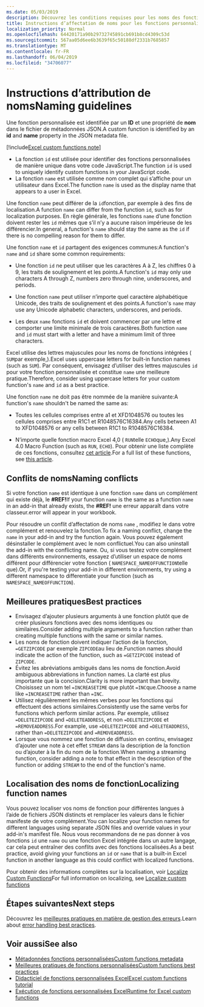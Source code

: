 ```yaml
---
ms.date: 05/03/2019
description: Découvrez les conditions requises pour les noms des fonctions personnalisées Excel et éviter les pièges de dénomination courants.
title: Instructions d’affectation de noms pour les fonctions personnalisées dans Excel
localization_priority: Normal
ms.openlocfilehash: 64420171a90b29732745891cb691b8cd4309c53d
ms.sourcegitcommit: 567aa05d6ee6b3639f65c50188df2331b7685857
ms.translationtype: MT
ms.contentlocale: fr-FR
ms.lasthandoff: 06/04/2019
ms.locfileid: "34706077"
---
```

# <a name="naming-guidelines"></a><span data-ttu-id="e2aa4-103">Instructions d’attribution de noms</span><span class="sxs-lookup"><span data-stu-id="e2aa4-103">Naming guidelines</span></span>

<span data-ttu-id="e2aa4-104">Une fonction personnalisée est identifiée par un **ID** et une propriété de **nom** dans le fichier de métadonnées JSON.</span><span class="sxs-lookup"><span data-stu-id="e2aa4-104">A custom function is identified by an **id** and **name** property in the JSON metadata file.</span></span>

[!include[Excel custom functions note](../includes/excel-custom-functions-note.md)]

- <span data-ttu-id="e2aa4-105">La fonction `id` est utilisée pour identifier des fonctions personnalisées de manière unique dans votre code JavaScript.</span><span class="sxs-lookup"><span data-stu-id="e2aa4-105">The function `id` is used to uniquely identify custom functions in your JavaScript code.</span></span> 
- <span data-ttu-id="e2aa4-106">La fonction `name` est utilisée comme nom complet qui s’affiche pour un utilisateur dans Excel.</span><span class="sxs-lookup"><span data-stu-id="e2aa4-106">The function `name` is used as the display name that appears to a user in Excel.</span></span> 

<span data-ttu-id="e2aa4-107">Une fonction `name` peut différer de la `id`fonction, par exemple à des fins de localisation.</span><span class="sxs-lookup"><span data-stu-id="e2aa4-107">A function `name` can differ from the function `id`, such as for localization purposes.</span></span> <span data-ttu-id="e2aa4-108">En règle générale, les fonctions `name` d’une fonction doivent rester les `id` mêmes que s’il n’y a aucune raison impérieuse de les différencier.</span><span class="sxs-lookup"><span data-stu-id="e2aa4-108">In general, a function's `name` should stay the same as the `id` if there is no compelling reason for them to differ.</span></span>

<span data-ttu-id="e2aa4-109">Une fonction `name` et `id` partagent des exigences communes:</span><span class="sxs-lookup"><span data-stu-id="e2aa4-109">A function's `name` and `id` share some common requirements:</span></span>

- <span data-ttu-id="e2aa4-110">Une fonction `id` ne peut utiliser que les caractères A à Z, les chiffres 0 à 9, les traits de soulignement et les points.</span><span class="sxs-lookup"><span data-stu-id="e2aa4-110">A function's `id` may only use characters A through Z, numbers zero through nine, underscores, and periods.</span></span>

- <span data-ttu-id="e2aa4-111">Une fonction `name` peut utiliser n’importe quel caractère alphabétique Unicode, des traits de soulignement et des points.</span><span class="sxs-lookup"><span data-stu-id="e2aa4-111">A function's `name` may use any Unicode alphabetic characters, underscores, and periods.</span></span>

- <span data-ttu-id="e2aa4-112">Les deux `name` fonctions `id` et doivent commencer par une lettre et comporter une limite minimale de trois caractères.</span><span class="sxs-lookup"><span data-stu-id="e2aa4-112">Both function `name` and `id` must start with a letter and have a minimum limit of three characters.</span></span>

<span data-ttu-id="e2aa4-113">Excel utilise des lettres majuscules pour les noms de fonctions intégrées ( `SUM`par exemple,).</span><span class="sxs-lookup"><span data-stu-id="e2aa4-113">Excel uses uppercase letters for built-in function names (such as `SUM`).</span></span> <span data-ttu-id="e2aa4-114">Par conséquent, envisagez d’utiliser des lettres majuscules `id` pour votre fonction personnalisée et constitue `name` une meilleure pratique.</span><span class="sxs-lookup"><span data-stu-id="e2aa4-114">Therefore, consider using uppercase letters for your custom function's `name` and `id` as a best practice.</span></span>

<span data-ttu-id="e2aa4-115">Une fonction `name` ne doit pas être nommée de la manière suivante:</span><span class="sxs-lookup"><span data-stu-id="e2aa4-115">A function's `name` shouldn't be named the same as:</span></span>

- <span data-ttu-id="e2aa4-116">Toutes les cellules comprises entre a1 et XFD1048576 ou toutes les cellules comprises entre R1C1 et R1048576C16384.</span><span class="sxs-lookup"><span data-stu-id="e2aa4-116">Any cells between A1 to XFD1048576 or any cells between R1C1 to R1048576C16384.</span></span>

- <span data-ttu-id="e2aa4-117">N’importe quelle fonction macro Excel 4,0 ( `RUN`telle `ECHO`que,).</span><span class="sxs-lookup"><span data-stu-id="e2aa4-117">Any Excel 4.0 Macro Function (such as `RUN`, `ECHO`).</span></span>  <span data-ttu-id="e2aa4-118">Pour obtenir une liste complète de ces fonctions, consultez [cet article](https://www.microsoft.com/en-us/download/details.aspx?id=1465).</span><span class="sxs-lookup"><span data-stu-id="e2aa4-118">For a full list of these functions, see [this article](https://www.microsoft.com/en-us/download/details.aspx?id=1465).</span></span>

## <a name="naming-conflicts"></a><span data-ttu-id="e2aa4-119">Conflits de noms</span><span class="sxs-lookup"><span data-stu-id="e2aa4-119">Naming conflicts</span></span>

<span data-ttu-id="e2aa4-120">Si votre fonction `name` est identique à une fonction `name` dans un complément qui existe déjà, le **#REF!**</span><span class="sxs-lookup"><span data-stu-id="e2aa4-120">If your function `name` is the same as a function `name` in an add-in that already exists, the **#REF!**</span></span> <span data-ttu-id="e2aa4-121">une erreur apparaît dans votre classeur.</span><span class="sxs-lookup"><span data-stu-id="e2aa4-121">error will appear in your workbook.</span></span>

<span data-ttu-id="e2aa4-122">Pour résoudre un conflit d’affectation de noms `name` , modifiez le dans votre complément et renouvelez la fonction.</span><span class="sxs-lookup"><span data-stu-id="e2aa4-122">To fix a naming conflict, change the `name` in your add-in and try the function again.</span></span> <span data-ttu-id="e2aa4-123">Vous pouvez également désinstaller le complément avec le nom conflictuel.</span><span class="sxs-lookup"><span data-stu-id="e2aa4-123">You can also uninstall the add-in with the conflicting name.</span></span> <span data-ttu-id="e2aa4-124">Ou, si vous testez votre complément dans différents environnements, essayez d’utiliser un espace de noms différent pour différencier votre fonction ( `NAMESPACE_NAMEOFFUNCTION`telle que).</span><span class="sxs-lookup"><span data-stu-id="e2aa4-124">Or, if you're testing your add-in in different environments, try using a different namespace to differentiate your function (such as `NAMESPACE_NAMEOFFUNCTION`).</span></span>

## <a name="best-practices"></a><span data-ttu-id="e2aa4-125">Meilleures pratiques</span><span class="sxs-lookup"><span data-stu-id="e2aa4-125">Best practices</span></span>

- <span data-ttu-id="e2aa4-126">Envisagez d’ajouter plusieurs arguments à une fonction plutôt que de créer plusieurs fonctions avec des noms identiques ou similaires.</span><span class="sxs-lookup"><span data-stu-id="e2aa4-126">Consider adding multiple arguments to a function rather than creating multiple functions with the same or similar names.</span></span>
- <span data-ttu-id="e2aa4-127">Les noms de fonction doivent indiquer l’action de la fonction, `=GETZIPCODE` par exemple `ZIPCODE`au lieu de.</span><span class="sxs-lookup"><span data-stu-id="e2aa4-127">Function names should indicate the action of the function, such as `=GETZIPCODE` instead of `ZIPCODE`.</span></span>
- <span data-ttu-id="e2aa4-128">Évitez les abréviations ambiguës dans les noms de fonction.</span><span class="sxs-lookup"><span data-stu-id="e2aa4-128">Avoid ambiguous abbreviations in function names.</span></span> <span data-ttu-id="e2aa4-129">La clarté est plus importante que la concision.</span><span class="sxs-lookup"><span data-stu-id="e2aa4-129">Clarity is more important than brevity.</span></span> <span data-ttu-id="e2aa4-130">Choisissez un nom tel `=INCREASETIME` que plutôt `=INC`que.</span><span class="sxs-lookup"><span data-stu-id="e2aa4-130">Choose a name like `=INCREASETIME` rather than `=INC`.</span></span>
- <span data-ttu-id="e2aa4-131">Utilisez régulièrement les mêmes verbes pour les fonctions qui effectuent des actions similaires.</span><span class="sxs-lookup"><span data-stu-id="e2aa4-131">Consistently use the same verbs for functions which perform similar actions.</span></span> <span data-ttu-id="e2aa4-132">Par exemple, utilisez `=DELETEZIPCODE` and `=DELETEADDRESS`, et non `=DELETEZIPCODE` et `=REMOVEADDRESS`.</span><span class="sxs-lookup"><span data-stu-id="e2aa4-132">For example, use `=DELETEZIPCODE` and `=DELETEADDRESS`, rather than `=DELETEZIPCODE` and `=REMOVEADDRESS`.</span></span>
- <span data-ttu-id="e2aa4-133">Lorsque vous nommez une fonction de diffusion en continu, envisagez d’ajouter une note à cet effet `STREAM` dans la description de la fonction ou d’ajouter à la fin du nom de la fonction.</span><span class="sxs-lookup"><span data-stu-id="e2aa4-133">When naming a streaming function, consider adding a note to that effect in the description of the function or adding `STREAM` to the end of the function's name.</span></span>

## <a name="localizing-function-names"></a><span data-ttu-id="e2aa4-134">Localisation des noms de fonction</span><span class="sxs-lookup"><span data-stu-id="e2aa4-134">Localizing function names</span></span>

<span data-ttu-id="e2aa4-135">Vous pouvez localiser vos noms de fonction pour différentes langues à l’aide de fichiers JSON distincts et remplacer les valeurs dans le fichier manifeste de votre complément.</span><span class="sxs-lookup"><span data-stu-id="e2aa4-135">You can localize your function names for different languages using separate JSON files and override values in your add-in's manifest file.</span></span> <span data-ttu-id="e2aa4-136">Nous vous recommandons de ne pas donner à vos fonctions `id` une `name` ou une fonction Excel intégrée dans un autre langage, car cela peut entraîner des conflits avec des fonctions localisées.</span><span class="sxs-lookup"><span data-stu-id="e2aa4-136">As a best practice, avoid giving your functions an `id` or `name` that is a built-in Excel function in another language as this could conflict with localized functions.</span></span>

<span data-ttu-id="e2aa4-137">Pour obtenir des informations complètes sur la localisation, voir [Localize Custom Functions](custom-functions-localize.md)</span><span class="sxs-lookup"><span data-stu-id="e2aa4-137">For full information on localizing, see [Localize custom functions](custom-functions-localize.md)</span></span>

## <a name="next-steps"></a><span data-ttu-id="e2aa4-138">Étapes suivantes</span><span class="sxs-lookup"><span data-stu-id="e2aa4-138">Next steps</span></span>
<span data-ttu-id="e2aa4-139">Découvrez les [meilleures pratiques en matière de gestion des erreurs](custom-functions-errors.md).</span><span class="sxs-lookup"><span data-stu-id="e2aa4-139">Learn about [error handling best practices](custom-functions-errors.md).</span></span>

## <a name="see-also"></a><span data-ttu-id="e2aa4-140">Voir aussi</span><span class="sxs-lookup"><span data-stu-id="e2aa4-140">See also</span></span>

* [<span data-ttu-id="e2aa4-141">Métadonnées fonctions personnalisées</span><span class="sxs-lookup"><span data-stu-id="e2aa4-141">Custom functions metadata</span></span>](custom-functions-json.md)
* [<span data-ttu-id="e2aa4-142">Meilleures pratiques de fonctions personnalisées</span><span class="sxs-lookup"><span data-stu-id="e2aa4-142">Custom functions best practices</span></span>](custom-functions-best-practices.md)
* [<span data-ttu-id="e2aa4-143">Didacticiel de fonctions personnalisées Excel</span><span class="sxs-lookup"><span data-stu-id="e2aa4-143">Excel custom functions tutorial</span></span>](../tutorials/excel-tutorial-create-custom-functions.md)
* [<span data-ttu-id="e2aa4-144">Exécution de fonctions personnalisées Excel</span><span class="sxs-lookup"><span data-stu-id="e2aa4-144">Runtime for Excel custom functions</span></span>](custom-functions-runtime.md)
